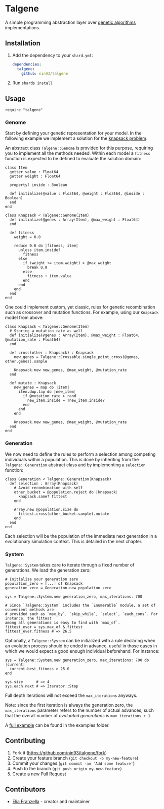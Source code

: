 # Talgene

A simple programming abstraction layer over [genetic algorithms](https://en.wikipedia.org/wiki/Genetic_algorithm)
implementations.

## Installation

1. Add the dependency to your `shard.yml`:

   ```yaml
   dependencies:
     talgene:
       github: nin93/talgene
   ```

2. Run `shards install`

## Usage

```crystal
require "talgene"
```

### Genome

Start by defining your genetic representation for your model. In the following example we
implement a solution for the [knapsack problem](https://en.wikipedia.org/wiki/Knapsack_problem).

An abstract class `Talgene::Genome` is provided for this purpose, requiring you to implement all
the methods needed. Within each model a `fitness` function is expected to be defined to evaluate
the solution domain:

```crystal
class Item
  getter value : Float64
  getter weight : Float64

  property? inside : Boolean

  def initialize(@value : Float64, @weight : Float64, @inside : Boolean)
  end
end

class Knapsack < Talgene::Genome(Item)
  def initialize(@genes : Array(Item), @max_weight : Float64)
  end

  def fitness
    weight = 0.0

    reduce 0.0 do |fitness, item|
      unless item.inside?
        fitness
      else
        if (weight += item.weight) > @max_weight
          break 0.0
        else
          fitness + item.value
        end
      end
    end
  end
end
```

One could implement custom, yet classic, rules for genetic recombination such as crossover
and mutation functions. For example, using our `Knapsack` model from above:

```crystal
class Knapsack < Talgene::Genome(Item)
  # Storing a mutation rate as well
  def initialize(@genes : Array(Item), @max_weight : Float64, @mutation_rate : Float64)
  end

  def cross(other : Knapsack) : Knapsack
    new_genes = Talgene::Crossable.single_point_cross(@genes, other.genes).sample

    Knapsack.new new_genes, @max_weight, @mutation_rate
  end

  def mutate : Knapsack
    new_genes = map do |item|
      item.dup.tap do |new_item|
        if @mutation_rate > rand
          new_item.inside = !new_item.inside?
        end
      end
    end

    Knapsack.new new_genes, @max_weight, @mutation_rate
  end
end
```

### Generation

We now need to define the rules to perform a selection among competing individuals within a
population. This is done by inheriting from the `Talgene::Generation` abstract class and by
implementing a `selection` function:

```crystal
class Generation < Talgene::Generation(Knapsack)
  def selection : Array(Knapsack)
    # Avoid recombination with self
    other_bucket = @population.reject do |knapsack|
      knapsack.same? fittest
    end

    Array.new @population.size do
      fittest.cross(other_bucket.sample).mutate
    end
  end
end
```

Each selection will be the population of the immediate next generation in a evolutionary
simulation context. This is detailed in the next chapter.

### System

`Talgene::System` takes care to iterate through a fixed number of generations.
We load the generation zero:

```crystal
# Initialize your generation zero
population_zero = [...] of Knapsack
generation_zero = Generation.new population_zero

sys = Talgene::System.new generation_zero, max_iterations: 700 

# Since `Talgene::System` includes the `Enumerable` module, a set of convenient methods are
# provided such as `max_by`, `skip_while`, `select`, `each_cons`. For instance, the fittest
among all generations is easy to find with `max_of`.
fittest_ever = sys.max_of &.fittest
fittest_ever.fitness # => 26.5
```

Optionally, a `Talgene::System` can be initialized with a rule declaring when an evolution
process should be ended in advance, useful in those cases in which we would expect a good
enough individual beforehand. For instance:

```crystal
sys = Talgene::System.new generation_zero, max_iterations: 700 do |current|
  current.best_fitness > 25.0
end

sys.size      # => 4
sys.each.next # => Iterator::Stop
```

Full depth iterations will not exceed the `max_iterations` anyways.

Note: since the first iteration is always the generation zero, the `max_iterations`
parameter refers to the number of actual advances, such that the overall number of
_evaluated generations_ is `max_iterations + 1`.

A [full example](./examples/knapsack.cr) can be found in the examples folder.

## Contributing

1. Fork it (<https://github.com/nin93/talgene/fork>)
2. Create your feature branch (`git checkout -b my-new-feature`)
3. Commit your changes (`git commit -am 'Add some feature'`)
4. Push to the branch (`git push origin my-new-feature`)
5. Create a new Pull Request

## Contributors

- [Elia Franzella](https://github.com/nin93) - creator and maintainer
